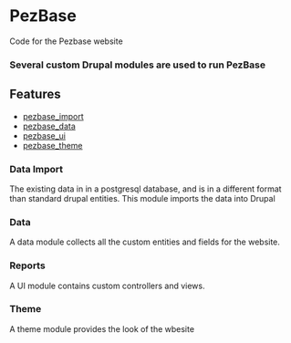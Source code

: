 # PezBase
Code for the Pezbase website

### Several custom Drupal modules are used to run PezBase

Features
--------
 * [pezbase_import](#data-import)
 * [pezbase_data](#data)
 * [pezbase_ui](#reports)
 * [pezbase_theme](#theme)

### Data Import
 The existing data in in a postgresql database, and is in a different format than standard drupal entities. This module imports the data into Drupal
 
### Data
 A data module collects all the custom entities and fields for the website. 

### Reports
 A UI module contains custom controllers and views.
 
### Theme
 A theme module provides the look of the wbesite
